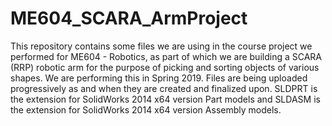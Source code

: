 # ME604_SCARA_ArmProject

This repository contains some files we are using in the course project we performed for ME604 - Robotics, as part of which we are building a SCARA (RRP) robotic arm for the purpose of picking and sorting objects of various shapes. We are performing this in Spring 2019. Files are being uploaded progressively as and when they are created and finalized upon. SLDPRT is the extension for SolidWorks 2014 x64 version Part models and SLDASM is the extension for SolidWorks 2014 x64 version Assembly models.
